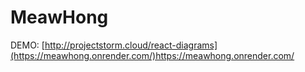# MeawHong

DEMO: [http://projectstorm.cloud/react-diagrams](https://meawhong.onrender.com/)https://meawhong.onrender.com/

